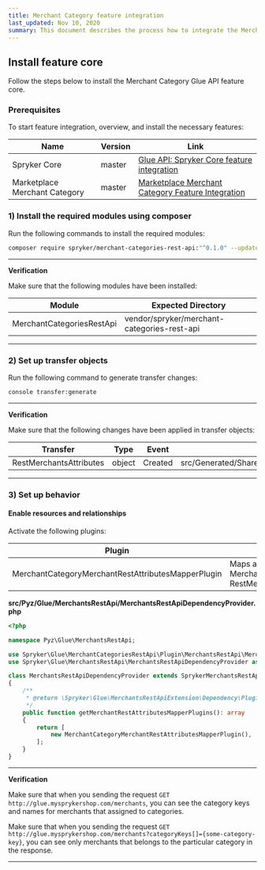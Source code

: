 ```yaml
---
title: Merchant Category feature integration
last_updated: Nov 10, 2020
summary: This document describes the process how to integrate the Merchant Category Glue API feature into a Spryker project.
---
```


## Install feature core

Follow the steps below to install the Merchant Category Glue API feature core.

### Prerequisites

To start feature integration, overview, and install the necessary features:

| Name   | Version | Link   |
| ---------------- | ------ | ------------------ |
| Spryker Core   | master   | [Glue API: Spryker Core feature integration](https://spryker.atlassian.net/wiki/spaces/DOCS/pages/639173086) |
| Marketplace Merchant Category | master  | [Marketplace Merchant Category Feature Integration](https://spryker.atlassian.net/wiki/spaces/DOCS/pages/1874690281) |

### 1) Install the required modules using composer

Run the following commands to install the required modules:

```bash
composer require spryker/merchant-categories-rest-api:"^0.1.0" --update-with-dependencies
```

---
**Verification**

Make sure that the following modules have been installed:

| Module  | Expected Directory   |
| -------------- | ----------------- |
| MerchantCategoriesRestApi | vendor/spryker/merchant-categories-rest-api |

---

### 2) Set up transfer objects

Run the following command to generate transfer changes:

```bash
console transfer:generate
```

---
**Verification**

Make sure that the following changes have been applied in transfer objects:

| Transfer  | Type   | Event   | Path   |
| -------------- | ---- | ----- | ------------------ |
| RestMerchantsAttributes | object | Created | src/Generated/Shared/Transfer/RestMerchantsAttributes |

---

### 3) Set up behavior

#### Enable resources and relationships

Activate the following plugins:

| Plugin | Specification | Prerequisites | Namespace |
| --------------- | -------------- | ------------- | ----------------- |
| MerchantCategoryMerchantRestAttributesMapperPlugin | Maps active categories from MerchantStorageTransfer to RestMerchantsAttributesTransfer. | None | Spryker\Glue\MerchantCategoriesRestApi\Plugin\MerchantsRestApi |

**src/Pyz/Glue/MerchantsRestApi/MerchantsRestApiDependencyProvider.php**

```php
<?php

namespace Pyz\Glue\MerchantsRestApi;

use Spryker\Glue\MerchantCategoriesRestApi\Plugin\MerchantsRestApi\MerchantCategoryMerchantRestAttributesMapperPlugin;
use Spryker\Glue\MerchantsRestApi\MerchantsRestApiDependencyProvider as SprykerMerchantsRestApiDependencyProvider;

class MerchantsRestApiDependencyProvider extends SprykerMerchantsRestApiDependencyProvider
{
    /**
     * @return \Spryker\Glue\MerchantsRestApiExtension\Dependency\Plugin\MerchantRestAttributesMapperPluginInterface[]
     */
    public function getMerchantRestAttributesMapperPlugins(): array
    {
        return [
            new MerchantCategoryMerchantRestAttributesMapperPlugin(),
        ];
    }
}
```

---
**Verification**

Make sure that when you sending the request `GET http://glue.mysprykershop.com/merchants`, you can see the category keys and names for merchants that assigned to categories.

Make sure that when you sending the request `GET http://glue.mysprykershop.com/merchants?categoryKeys[]={some-category-key}`, you can see only merchants that belongs to the particular category in the response.

---

